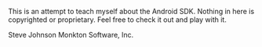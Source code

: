 This is an attempt to teach myself about the Android SDK.
Nothing in here is copyrighted or proprietary.
Feel free to check it out and play with it.

 Steve Johnson
 Monkton Software, Inc.
